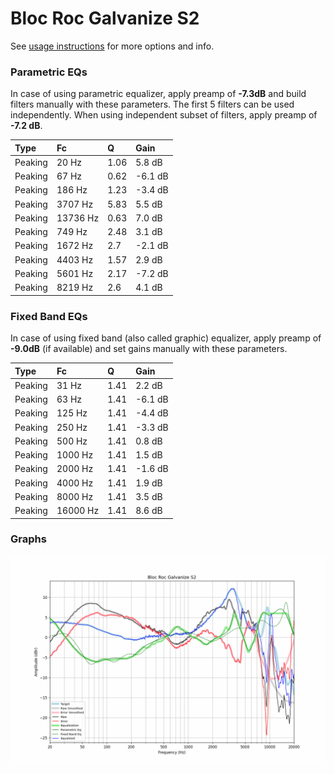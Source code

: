 # Bloc Roc Galvanize S2
See [usage instructions](https://github.com/jaakkopasanen/AutoEq#usage) for more options and info.

### Parametric EQs
In case of using parametric equalizer, apply preamp of **-7.3dB** and build filters manually
with these parameters. The first 5 filters can be used independently.
When using independent subset of filters, apply preamp of **-7.2 dB**.

| Type    | Fc       |    Q | Gain    |
|:--------|:---------|:-----|:--------|
| Peaking | 20 Hz    | 1.06 | 5.8 dB  |
| Peaking | 67 Hz    | 0.62 | -6.1 dB |
| Peaking | 186 Hz   | 1.23 | -3.4 dB |
| Peaking | 3707 Hz  | 5.83 | 5.5 dB  |
| Peaking | 13736 Hz | 0.63 | 7.0 dB  |
| Peaking | 749 Hz   | 2.48 | 3.1 dB  |
| Peaking | 1672 Hz  | 2.7  | -2.1 dB |
| Peaking | 4403 Hz  | 1.57 | 2.9 dB  |
| Peaking | 5601 Hz  | 2.17 | -7.2 dB |
| Peaking | 8219 Hz  | 2.6  | 4.1 dB  |

### Fixed Band EQs
In case of using fixed band (also called graphic) equalizer, apply preamp of **-9.0dB**
(if available) and set gains manually with these parameters.

| Type    | Fc       |    Q | Gain    |
|:--------|:---------|:-----|:--------|
| Peaking | 31 Hz    | 1.41 | 2.2 dB  |
| Peaking | 63 Hz    | 1.41 | -6.1 dB |
| Peaking | 125 Hz   | 1.41 | -4.4 dB |
| Peaking | 250 Hz   | 1.41 | -3.3 dB |
| Peaking | 500 Hz   | 1.41 | 0.8 dB  |
| Peaking | 1000 Hz  | 1.41 | 1.5 dB  |
| Peaking | 2000 Hz  | 1.41 | -1.6 dB |
| Peaking | 4000 Hz  | 1.41 | 1.9 dB  |
| Peaking | 8000 Hz  | 1.41 | 3.5 dB  |
| Peaking | 16000 Hz | 1.41 | 8.6 dB  |

### Graphs
![](./Bloc%20Roc%20Galvanize%20S2.png)